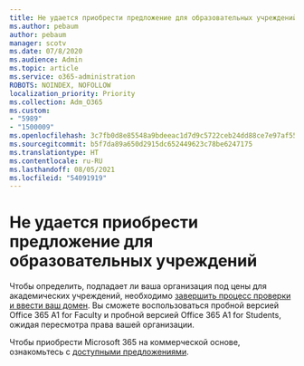 ```yaml
---
title: Не удается приобрести предложение для образовательных учреждений
ms.author: pebaum
author: pebaum
manager: scotv
ms.date: 07/8/2020
ms.audience: Admin
ms.topic: article
ms.service: o365-administration
ROBOTS: NOINDEX, NOFOLLOW
localization_priority: Priority
ms.collection: Adm_O365
ms.custom:
- "5989"
- "1500009"
ms.openlocfilehash: 3c7fb0d8e85548a9bdeeac1d7d9c5722ceb24dd88ce7e97af55a2c38484f3bc2
ms.sourcegitcommit: b5f7da89a650d2915dc652449623c78be6247175
ms.translationtype: HT
ms.contentlocale: ru-RU
ms.lasthandoff: 08/05/2021
ms.locfileid: "54091919"
---
```

# <a name="unable-to-purchase-edu-offer"></a>Не удается приобрести предложение для образовательных учреждений

Чтобы определить, подпадает ли ваша организация под цены для академических учреждений, необходимо [завершить процесс проверки и ввести ваш домен](https://admin.microsoft.com/Adminportal#/Domains/SOWizard). Вы сможете воспользоваться пробной версией Office 365 A1 for Faculty и пробной версией Office 365 A1 for Students, ожидая пересмотра права вашей организации.

Чтобы приобрести Microsoft 365 на коммерческой основе, ознакомьтесь с [доступными предложениями](https://go.microsoft.com/fwlink/p/?linkid=868433).